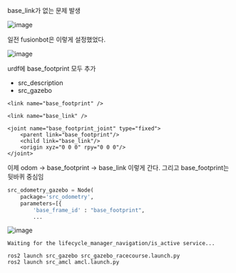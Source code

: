 base_link가 없는 문제 발생

![image](https://user-images.githubusercontent.com/12381733/163363578-ca77fc68-d754-4155-925c-1223a8a3580d.png)

일전 fusionbot은 이렇게 설정했었다.

![image](https://user-images.githubusercontent.com/12381733/163363714-0ced8491-afb9-41b4-8bc2-7dc4958f4abd.png)

urdf에 base_footprint 모두 추가
- src_description
- src_gazebo 

```
<link name="base_footprint" />

<link name="base_link" />

<joint name="base_footprint_joint" type="fixed">
    <parent link="base_footprint"/>
    <child link="base_link"/>
    <origin xyz="0 0 0" rpy="0 0 0"/>
</joint>
```

이제 odom -> base_footprint -> base_link 이렇게 간다. 
그리고 base_footprint는 뒷바퀴 중심임

```python
src_odometry_gazebo = Node(
    package='src_odometry',
    parameters=[{
        'base_frame_id' : "base_footprint",
        ...
```

![image](https://user-images.githubusercontent.com/12381733/163383859-90cee82e-0b18-468f-bc97-5d6279f761b7.png)


```
Waiting for the lifecycle_manager_navigation/is_active service...
```

```
ros2 launch src_gazebo src_gazebo_racecourse.launch.py
ros2 launch src_amcl amcl.launch.py
```